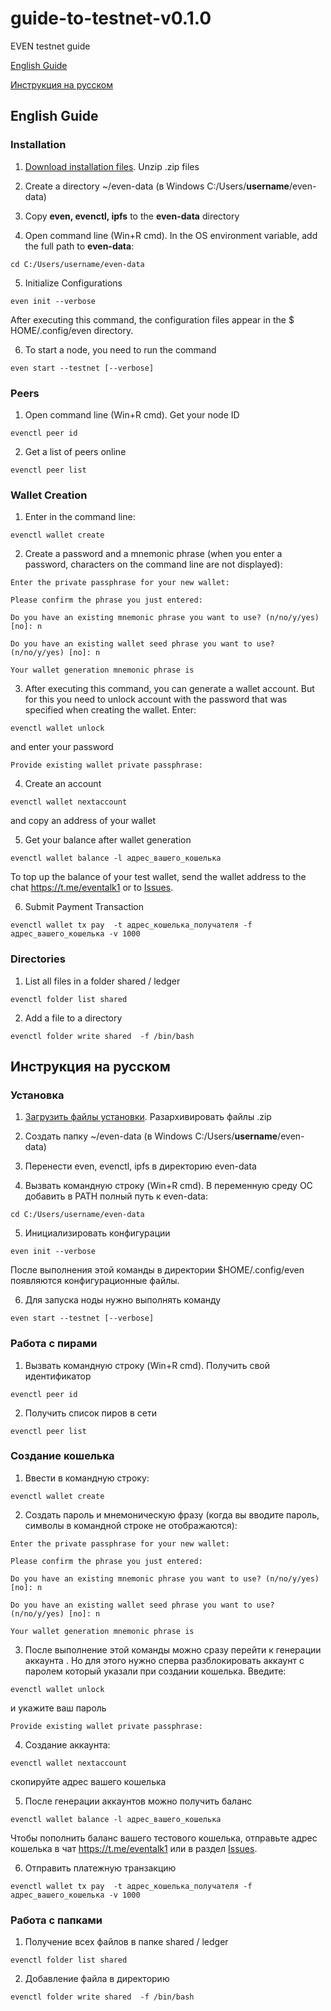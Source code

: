 # guide-to-testnet-v0.1.0
EVEN testnet guide

[English Guide](https://github.com/evenfound/guide-to-testnet-v0.1.0#english-guide)

[Инструкция на русском](https://github.com/evenfound/guide-to-testnet-v0.1.0#инструкция-на-русском)
## English Guide
### Installation 

1. [Download installation files](https://evenfound.org/product/download). Unzip .zip files

2. Create a directory ~/even-data (в Windows C:/Users/**username**/even-data)

3. Copy **even, evenctl, ipfs** to the **even-data** directory

4. Open command line (Win+R cmd). In the OS environment variable, add the full path to **even-data**:

`cd C:/Users/username/even-data`

5. Initialize Configurations

`even init --verbose`

After executing this command, the configuration files appear in the $ HOME/.config/even directory.

6. To start a node, you need to run the command

`even start --testnet [--verbose]`

### Peers 

1. Open command line (Win+R cmd). Get your node ID

`evenctl peer id`

2. Get a list of peers online

`evenctl peer list`

### Wallet Creation

1. Enter in the command line:

`evenctl wallet create`

2. Create a password and a mnemonic phrase (when you enter a password, characters on the command line are not displayed):

`Enter the private passphrase for your new wallet: `

`Please confirm the phrase you just entered: `

`Do you have an existing mnemonic phrase you want to use? (n/no/y/yes) [no]: n`

`Do you have an existing wallet seed phrase you want to use? (n/no/y/yes) [no]: n`

`Your wallet generation mnemonic phrase is`

3. After executing this command, you can generate a wallet account. But for this you need to unlock
account with the password that was specified when creating the wallet. Enter:

`evenctl wallet unlock`

and enter your password

`Provide existing wallet private passphrase: `

4. Create an account

`evenctl wallet nextaccount`

and copy an address of your wallet

5. Get your balance after wallet generation

`evenctl wallet balance -l адрес_вашего_кошелька`

To top up the balance of your test wallet, send the wallet address to the chat https://t.me/eventalk1 or to [Issues](https://github.com/evenfound/guide-to-testnet-v0.1.0/issues). 

6. Submit Payment Transaction

`evenctl wallet tx pay  -t адрес_кошелька_получателя -f адрес_вашего_кошелька -v 1000`

### Directories 

1. List all files in a folder  shared / ledger

`evenctl folder list shared`

2. Add a file to a directory

`evenctl folder write shared  -f /bin/bash`

## Инструкция на русском
### Установка 

1. [Загрузить файлы установки](https://evenfound.org/ru/product/download). Разархивировать файлы .zip

2. Создать папку ~/even-data (в Windows C:/Users/**username**/even-data)

3. Перенести even, evenctl, ipfs в директорию even-data

4. Вызвать командную строку (Win+R cmd). В переменную среду ОС добавить в PATH  полный путь к even-data:

`cd C:/Users/username/even-data`

5. Инициализировать конфигурации 

`even init --verbose`

После выполнения этой команды в директории $HOME/.config/even появляются конфигурационные файлы. 

6. Для запуска ноды нужно выполнять команду

`even start --testnet [--verbose]`


### Работа с пирами 

1. Вызвать командную строку (Win+R cmd). Получить свой идентификатор 

`evenctl peer id`

2. Получить список пиров в сети 

`evenctl peer list`

### Создание кошелька 

1. Ввести в командную строку:

`evenctl wallet create`

2. Создать пароль и мнемоническую фразу (когда вы вводите пароль, символы в командной строке не отображаются):

`Enter the private passphrase for your new wallet: `

`Please confirm the phrase you just entered: `

`Do you have an existing mnemonic phrase you want to use? (n/no/y/yes) [no]: n`

`Do you have an existing wallet seed phrase you want to use? (n/no/y/yes) [no]: n`

`Your wallet generation mnemonic phrase is`

3. После выполнение этой команды можно сразу перейти к генерации аккаунта . Но для этого нужно сперва разблокировать 
аккаунт с паролем который указали при создании кошелька. Введите:

`evenctl wallet unlock`

и укажите ваш пароль 

`Provide existing wallet private passphrase: `

4. Создание аккаунта:

`evenctl wallet nextaccount`

скопируйте адрес вашего кошелька

5. После генерации аккаунтов можно получить баланс 

`evenctl wallet balance -l адрес_вашего_кошелька`

Чтобы пополнить баланс вашего тестового кошелька, отправьте адрес кошелька в чат https://t.me/eventalk1 или в раздел [Issues](https://github.com/evenfound/guide-to-testnet-v0.1.0/issues). 

6. Отправить платежную транзакцию

`evenctl wallet tx pay  -t адрес_кошелька_получателя -f адрес_вашего_кошелька -v 1000`

### Работа с папками 

1. Получение всех файлов в папке  shared / ledger

`evenctl folder list shared`

2. Добавление файла в директорию 

`evenctl folder write shared  -f /bin/bash`
